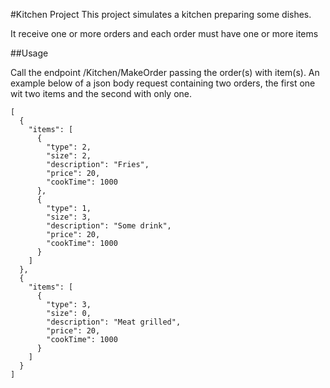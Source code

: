 #Kitchen Project
This project simulates a kitchen preparing some dishes.

It receive one or more orders and each order must have one or more items

##Usage

Call the endpoint /Kitchen/MakeOrder passing the order(s) with item(s).
An example below of a json body request containing two orders, the first one wit two items and the second with only one.

```
[
  {
    "items": [
      {
        "type": 2,
        "size": 2,
        "description": "Fries",
        "price": 20,
        "cookTime": 1000
      },
      {
        "type": 1,
        "size": 3,
        "description": "Some drink",
        "price": 20,
        "cookTime": 1000
      }
    ]
  },
  {
    "items": [
      {
        "type": 3,
        "size": 0,
        "description": "Meat grilled",
        "price": 20,
        "cookTime": 1000
      }
    ]
  }
]
```


